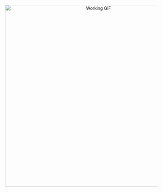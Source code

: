 <div align="center">
  <img src="https://media0.giphy.com/media/v1.Y2lkPTc5MGI3NjExdTRkYWpxZHowaWg0YzVibGVvYTNyZXB0b3Y1aWh0M2wxdHM4bm9jeCZlcD12MV9pbnRlcm5hbF9naWZfYnlfaWQmY3Q9Zw/xTiN0L7EW5trfOvEk0/giphy.gif" width="600" alt="Working GIF" />
</div>
